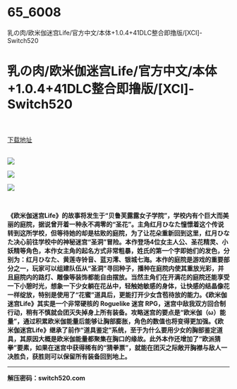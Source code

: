 # 65_6008
乳の肉/欧米伽迷宫Life/官方中文/本体+1.0.4+41DLC整合即撸版/[XCI]-Switch520
# 乳の肉/欧米伽迷宫Life/官方中文/本体+1.0.4+41DLC整合即撸版/[XCI]-Switch520
 <br/></br>
[下载地址](https://www.switch520.cc/article/6008 "下载地址")
<br/></br>

<p><img src="https://www.switch520.cc/muke_img/upload_art_editor_20201230-1_dcdb6847e40020d469edc61228147daa.jpg"></p>
<p><img src="https://www.switch520.cc/muke_img/upload_art_editor_20201230-1_fe7958e2dcc17d56e9fa48f0b3c63264.jpg"></p>
<p><img src="https://www.switch520.cc/muke_img/upload_art_editor_20201230-1_c5035263a54833af95e041745ac1de76.jpg"></p>
<p>&nbsp;</p>
<p><strong>《欧米伽迷宫Life》的故事将发生于“贝鲁芙露露女子学院”，学校内有个巨大而美丽的庭院，据说曾开着一种永不凋零的“圣花”。主角红月ひなた憧憬着这个传说转到这所学校，但等待她的却是枯败的庭院，为了让花朵重新回到这里，红月ひなた决心前往学校中的神秘迷宫“圣洞”冒险。本作登场4位女主人公、圣花精灵、小妖精等角色，本作女主角的起名方式非常粗暴，姓氏的第一个字即她们的发色，分别为：红月ひなた、黄莲寺铃音、蓝刃澪、银城七海。本作的庭院是游戏的重要部分之一，玩家可以组建队伍从“圣洞”寻回种子，播种在庭院内使其重放光彩，并且庭院内的路灯、雕像等装饰都能自由摆放。当然主角们在开满花的庭院还能享受一下小憩时光，想象一下少女躺在花丛中，轻触她敏感的身体，让快感的结晶像花一样绽放，特别是使用了“花蜜”道具后，更能打开少女含苞待放的能力。《欧米伽迷宫Life》其实是一个非常硬核的 Roguelike 迷宫 RPG，迷宫中敌我双方回合制行动，稍有不慎就会团灭失掉身上所有装备。攻略迷宫的要点是“欧米伽（ω）能量”，通过积累欧米伽能量后能够让胸部膨胀，角色的数值也将变得更加强。《欧米伽迷宫Life》继承了前作“道具鉴定”系统，至于为什么要用少女的胸部鉴定道具，其原因大概是欧米伽能量都聚集在胸口的缘故。此外本作还增加了“欧派猜拳”要素，如果在迷宫中获得稀有的“猜拳票”，就能在团灭之际敞开胸襟与敌人一决胜负，获胜则可以保留所有装备回到地上。</strong></p>
<hr>
<p><strong>解压密码：switch520.com</strong></p>
